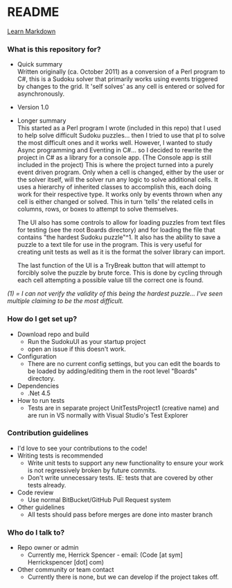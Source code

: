 # README #
[Learn Markdown](https://bitbucket.org/tutorials/markdowndemo)

### What is this repository for? ###

* Quick summary  
	Written originally (ca. October 2011) as a conversion of a Perl program to C#, this is a Sudoku solver that primarily works using events triggered by changes to the grid. It 'self solves' as any cell is entered or solved for asynchronously. 
* Version 1.0  
* Longer summary  
	This started as a Perl program I wrote (included in this repo) that I used to help solve difficult Sudoku puzzles... then I tried to use that pl to solve the most difficult ones and it works well. However, I wanted to study Async programming and Eventing in C#... so I decided to rewrite the project in C# as a library for a console app. (The Console app is still included in the project)
	This is where the project turned into a purely event driven program. Only when a cell is changed, either by the user or the solver itself, will the solver run any logic to solve additional cells. It uses a hierarchy of inherited classes to accomplish this, each doing work for their respective type. It works only by events thrown when any cell is either changed or solved. This in turn 'tells' the related cells in columns, rows, or boxes to attempt to solve themselves.	

	The UI also has some controls to allow for loading puzzles from text files for testing (see the root Boards directory) and for loading the file that contains "the hardest Sudoku puzzle"^1. It also has the ability to save a puzzle to a text tile for use in the program. This is very useful for creating unit tests as well as it is the format the solver library can import. 
	
	The last function of the UI is a TryBreak button that will attempt to forcibly solve the puzzle by brute force. This is done by cycling through each cell attempting a possible value till the correct one is found. 

*(1) = I can not verify the validity of this being the hardest puzzle... I've seen multiple claiming to be the most difficult.*

### How do I get set up? ###

* Download repo and build
	* Run the SudokuUI as your startup project 
	* open an issue if this doesn't work.
* Configuration
	* There are no current config settings, but you can edit the boards to be loaded by adding/editing them in the root level "Boards" directory.
* Dependencies
	* .Net 4.5 
* How to run tests
	* Tests are in separate project UnitTestsProject1 (creative name) and are run in VS normally with Visual Studio's Test Explorer

### Contribution guidelines ###
* I'd love to see your contributions to the code!
* Writing tests is recommended
	* Write unit tests to support any new functionality to ensure your work is not regressively broken by future commits.
	* Don't write unnecessary tests. IE: tests that are covered by other tests already.
* Code review
	* Use normal BitBucket/GitHub Pull Request system
* Other guidelines
 	* All tests should pass before merges are done into master branch


### Who do I talk to? ###

* Repo owner or admin
	* Currently me, Herrick Spencer - email: (Code [at sym] Herrickspencer [dot] com)
* Other community or team contact
	* Currently there is none, but we can develop if the project takes off.
